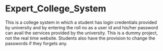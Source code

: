 # Expert_College_System
This is a college system in which a student has login credentials provided by university and by entering the roll no as a user id and his/her password can avail the services provided by the university. This is a dummy project, not the real time website. Students also have the provision to change the passwords if they forgets any. 
